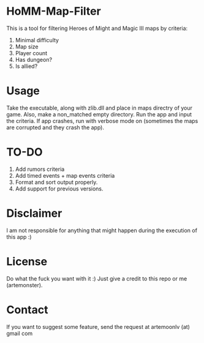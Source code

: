 HoMM-Map-Filter
===============
This is a tool for filtering Heroes of Might and Magic III maps by criteria:<br>
1. Minimal difficulty
2. Map size
3. Player count
4. Has dungeon?
5. Is allied?

Usage
===============
Take the executable, along with zlib.dll and place in maps directry of your game. Also, make a non_matched empty directory. 
Run the app and input the criteria.
If app crashes, run with verbose mode on (sometimes the maps are corrupted and they crash the app).

TO-DO
===============
1. Add rumors criteria
2. Add timed events + map events criteria
3. Format and sort output properly.
4. Add support for previous versions.

Disclaimer
===============
I am not responsible for anything that might happen during the execution of this app :)

License
===============
Do what the fuck you want with it :) Just give a credit to this repo or me (artemonster).

Contact
===============
If you want to suggest some feature, send the request at artemoonlv (at) gmail com
